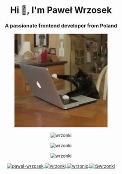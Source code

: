 <h1 align="center">Hi 👋, I'm Paweł Wrzosek</h1>
<h3 align="center">A passionate frontend developer from Poland</h3>
<div align="center">
  <img height="300px" src="https://github.com/wrzonki/wrzonki/blob/master/kitten.gif" />
  <p align="center">
    <img src="https://komarev.com/ghpvc/?username=wrzonki" alt="wrzonki" />
  </p>

  <p>
    <img align="center" src="https://github-readme-stats.vercel.app/api/top-langs/?username=wrzonki&theme=tokyonight" alt="wrzonki" />
  </p>

  <p>
    <img align="center" src="https://github-readme-stats.vercel.app/api?username=wrzonki&show_icons=true&theme=tokyonight" alt="wrzonki" />
  </p>

  <p align="center">
    <a href="https://linkedin.com/in/pawel-wrzosek" target="blank">
      <img align="center" src="https://cdn.jsdelivr.net/npm/simple-icons@3.0.1/icons/linkedin.svg" alt="pawel-wrzosek" height="30" width="30" />
    </a>
    <a href="https://fb.com/wrzonki" target="blank">
      <img align="center" src="https://cdn.jsdelivr.net/npm/simple-icons@3.0.1/icons/facebook.svg" alt="wrzonki" height="30" width="30" />
    </a>
    <a href="https://instagram.com/wrzonio" target="blank">
      <img align="center" src="https://cdn.jsdelivr.net/npm/simple-icons@3.0.1/icons/instagram.svg" alt="wrzonio" height="30" width="30" />
    </a>
    <a href="https://medium.com/@wrzonki" target="blank">
      <img align="center" src="https://cdn.jsdelivr.net/npm/simple-icons@3.0.1/icons/medium.svg" alt="@wrzonki" height="30"  width="30" />
    </a>
  </p>
</div>
